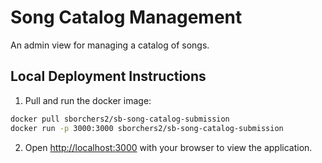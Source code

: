 # Song Catalog Management

An admin view for managing a catalog of songs.

## Local Deployment Instructions

1. Pull and run the docker image:

```bash
docker pull sborchers2/sb-song-catalog-submission
docker run -p 3000:3000 sborchers2/sb-song-catalog-submission
```

2. Open [http://localhost:3000](http://localhost:3000) with your browser to view the application.
